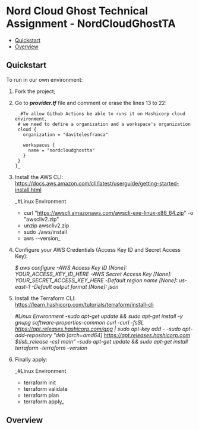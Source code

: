 # Nord Cloud Ghost Technical Assignment - NordCloudGhostTA

* [Quickstart](#quickstart)
* [Overview](#overview)

## Quickstart

To run in our own environment:
1. Fork the project;
2. Go to _**provider.tf**_ file and comment or erase the lines 13 to 22:


        _#To allow Github Actions be able to runs it on Hashicorp cloud environment, 
        # we need to define a organization and a workspace's organization
        cloud {
          organization = "davitelesfranca"

          workspaces {
            name = "nordcloudghostta"
          }   
        } 
       }_
       
3. Install the AWS CLI: https://docs.aws.amazon.com/cli/latest/userguide/getting-started-install.html


      _#Linux Environment
      - curl "https://awscli.amazonaws.com/awscli-exe-linux-x86_64.zip" -o "awscliv2.zip"
      - unzip awscliv2.zip
      - sudo ./aws/install
      - aws --version_
      
4. Configure your AWS Credentials (Access Key ID and Secret Access Key):


      _$ aws configure
      -AWS Access Key ID [None]: YOUR_ACCESS_KEY_ID_HERE
      -AWS Secret Access Key [None]: YOUR_SECRET_ACCESS_KEY_HERE
      -Default region name [None]: us-east-1
      -Default output format [None]: json_
      
5. Install the Terraform CLI: https://learn.hashicorp.com/tutorials/terraform/install-cli


      _#Linux Environment
      -sudo apt-get update && sudo apt-get install -y gnupg software-properties-common curl
      -curl -fsSL https://apt.releases.hashicorp.com/gpg | sudo apt-key add -
      -sudo apt-add-repository "deb [arch=amd64] https://apt.releases.hashicorp.com $(lsb_release -cs) main"
      -sudo apt-get update && sudo apt-get install terraform
      -terraform -version_

6. Finally apply:


   _#Linux Environment
   - terraform init
   - terraform validate
   - terraform plan
   - terraform apply_
   
   
  ## Overview
  
   
         
      
